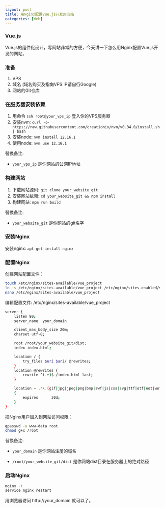 ```yaml
---
layout: post
title: 用Nginx配置Vue.js开发的网站
categories: [Web]
---
```


### Vue.js

Vue.js的组件化设计，写网站非常的方便，今天讲一下怎么用Nginx配置Vue.js开发的网站。

### 准备

1. VPS
2. 域名 (域名购买及指向VPS IP请自行Google)
3. 网站的Git仓库

### 在服务器安装依赖

1. 用命令 ```ssh root@your_vps_ip``` 登入你的VPS服务器
2. 安装nvm: ```curl -o- https://raw.githubusercontent.com/creationix/nvm/v0.34.0/install.sh | bash```
3. 安装node: ```nvm install 12.16.1```
4. 使用node: ```nvm use 12.16.1```

替换备注:

* ```your_vps_ip``` 是你网站的公网IP地址

### 构建网站

1. 下载网站源码: ```git clone your_website_git```
2. 安装网站依赖: ```cd your_website_git && npm install```
3. 构建网站: ```npm run build```

替换备注:

* ```your_website_git``` 是你网站的git名字

### 安装Nginx

安装nginx: ```apt-get install nginx```

### 配置Nginx

创建网站配置文件：

```bash
touch /etc/nginx/sites-available/vue_project
ln -s /etc/nginx/sites-available/vue_project /etc/nginx/sites-enabled/vue_project
nano /etc/nginx/sites-available/vue_project
```

编辑配置文件: /etc/nginx/sites-available/vue_project

```bash
server {
    listen 80;
    server_name  your_domain

    client_max_body_size 20m;
    charset utf-8;

    root /root/your_website_git/dist;
    index index.html;

    location / {
        try_files $uri $uri/ @rewrites;
    }
    location @rewrites {
        rewrite ^(.+)$ /index.html last;
    }

    location ~ .*\.(gif|jpg|jpeg|png|bmp|swf|js|css|svg|ttf|otf|eot|woff|woff2)$
    {
        expires      30d;
    }
}
```

把Nginx用户加入到网站访问权限：

```bash
gpasswd -a www-data root
chmod g+x /root
```

替换备注:

* ```your_domain``` 是你网站注册的域名

* ```/root/your_website_git/dist``` 是你网站dist目录在服务器上的绝对路径

### 启动Nginx

```bash
nginx -t
service nginx restart
```

用浏览器访问 http://your_domain 就可以了。
